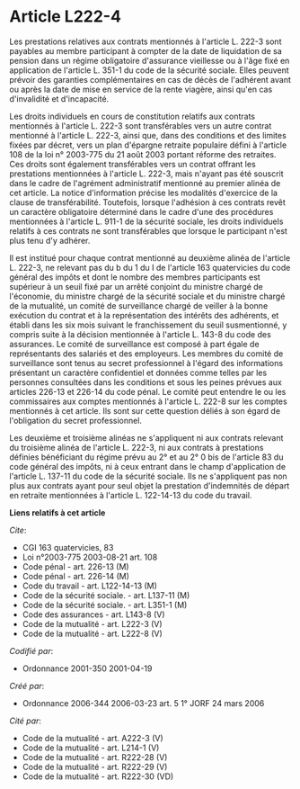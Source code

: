 # Article L222-4

Les prestations relatives aux contrats mentionnés à l'article L. 222-3 sont payables au membre participant à compter de la
date de liquidation de sa pension dans un régime obligatoire d'assurance vieillesse ou à l'âge fixé en application de
l'article L. 351-1 du code de la sécurité sociale. Elles peuvent prévoir des garanties complémentaires en cas de décès de
l'adhérent avant ou après la date de mise en service de la rente viagère, ainsi qu'en cas d'invalidité et d'incapacité.

Les droits individuels en cours de constitution relatifs aux contrats mentionnés à l'article L. 222-3 sont transférables vers
un autre contrat mentionné à l'article L. 222-3, ainsi que, dans des conditions et des limites fixées par décret, vers un
plan d'épargne retraite populaire défini à l'article 108 de la loi n° 2003-775 du 21 août 2003 portant réforme des retraites.
Ces droits sont également transférables vers un contrat offrant les prestations mentionnées à l'article L. 222-3, mais
n'ayant pas été souscrit dans le cadre de l'agrément administratif mentionné au premier alinéa de cet article. La notice
d'information précise les modalités d'exercice de la clause de transférabilité. Toutefois, lorsque l'adhésion à ces contrats
revêt un caractère obligatoire déterminé dans le cadre d'une des procédures mentionnées à l'article L. 911-1 de la sécurité
sociale, les droits individuels relatifs à ces contrats ne sont transférables que lorsque le participant n'est plus tenu d'y
adhérer.

Il est institué pour chaque contrat mentionné au deuxième alinéa de l'article L. 222-3, ne relevant pas du b du 1 du I de
l'article 163 quatervicies du code général des impôts et dont le nombre des membres participants est supérieur à un seuil
fixé par un arrêté conjoint du ministre chargé de l'économie, du ministre chargé de la sécurité sociale et du ministre chargé
de la mutualité, un comité de surveillance chargé de veiller à la bonne exécution du contrat et à la représentation des
intérêts des adhérents, et établi dans les six mois suivant le franchissement du seuil susmentionné, y compris suite à la
décision mentionnée à l'article L. 143-8 du code des assurances. Le comité de surveillance est composé à part égale de
représentants des salariés et des employeurs. Les membres du comité de surveillance sont tenus au secret professionnel à
l'égard des informations présentant un caractère confidentiel et données comme telles par les personnes consultées dans les
conditions et sous les peines prévues aux articles 226-13 et 226-14 du code pénal. Le comité peut entendre le ou les
commissaires aux comptes mentionnés à l'article L. 222-8 sur les comptes mentionnés à cet article. Ils sont sur cette
question déliés à son égard de l'obligation du secret professionnel.

Les deuxième et troisième alinéas ne s'appliquent ni aux contrats relevant du troisième alinéa de l'article L. 222-3, ni aux
contrats à prestations définies bénéficiant du régime prévu au 2° et au 2° 0 bis de l'article 83 du code général des impôts,
ni à ceux entrant dans le champ d'application de l'article L. 137-11 du code de la sécurité sociale. Ils ne s'appliquent pas
non plus aux contrats ayant pour seul objet la prestation d'indemnités de départ en retraite mentionnées à l'article L.
122-14-13 du code du travail.

**Liens relatifs à cet article**

_Cite_:

  - CGI 163 quatervicies, 83
  - Loi n°2003-775 2003-08-21 art. 108
  - Code pénal - art. 226-13 (M)
  - Code pénal - art. 226-14 (M)
  - Code du travail - art. L122-14-13 (M)
  - Code de la sécurité sociale. - art. L137-11 (M)
  - Code de la sécurité sociale. - art. L351-1 (M)
  - Code des assurances - art. L143-8 (V)
  - Code de la mutualité - art. L222-3 (V)
  - Code de la mutualité - art. L222-8 (V)

_Codifié par_:

  - Ordonnance 2001-350 2001-04-19

_Créé par_:

  - Ordonnance 2006-344 2006-03-23 art. 5 1° JORF 24 mars 2006

_Cité par_:

  - Code de la mutualité - art. A222-3 (V)
  - Code de la mutualité - art. L214-1 (V)
  - Code de la mutualité - art. R222-28 (V)
  - Code de la mutualité - art. R222-29 (V)
  - Code de la mutualité - art. R222-30 (VD)
